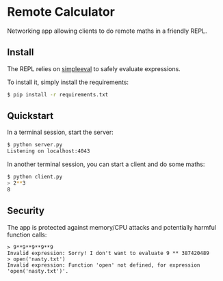 # Remote Calculator

Networking app allowing clients to do remote maths in a friendly REPL.

## Install

The REPL relies on [simpleeval](https://github.com/danthedeckie/simpleeval) to safely evaluate expressions.

To install it, simply install the requirements:

```bash
$ pip install -r requirements.txt
```

## Quickstart

In a terminal session, start the server:

```bash
$ python server.py
Listening on localhost:4043
```

In another terminal session, you can start a client and do some maths:

```bash
$ python client.py
> 2**3
8
```

## Security

The app is protected against memory/CPU attacks and potentially harmful function calls:

```
> 9**9**9**9**9
Invalid expression: Sorry! I don't want to evaluate 9 ** 387420489
> open('nasty.txt')
Invalid expression: Function 'open' not defined, for expression 'open('nasty.txt')'.
```
